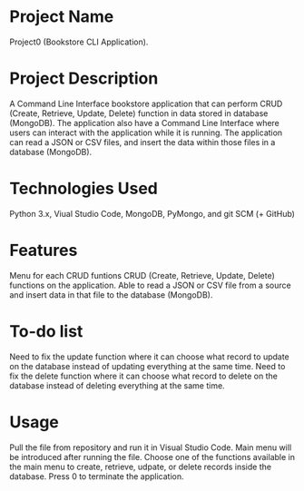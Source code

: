 # Project Name
Project0 (Bookstore CLI Application).
# Project Description
A Command Line Interface bookstore application that can perform CRUD (Create, Retrieve, Update, Delete) function in data stored in database (MongoDB).
The application also have a Command Line Interface where users can interact with the application while it is running.
The application can read a JSON or CSV files, and insert the data within those files in a database (MongoDB).
# Technologies Used
Python 3.x, Viual Studio Code, MongoDB, PyMongo, and git SCM (+ GitHub)
# Features
Menu for each CRUD funtions
CRUD (Create, Retrieve, Update, Delete) functions on the application.
Able to read a JSON or CSV file from a source and insert data in that file to the database (MongoDB).
# To-do list
Need to fix the update function where it can choose what record to update on the database instead of updating everything at the same time.
Need to fix the delete function where it can choose what record to delete on the database instead of deleting everything at the same time.
# Usage
Pull the file from repository and run it in Visual Studio Code.
Main menu will be introduced after running the file. Choose one of the functions available in the main menu to create, retrieve, udpate, or delete records inside the database. Press 0 to terminate the application.
